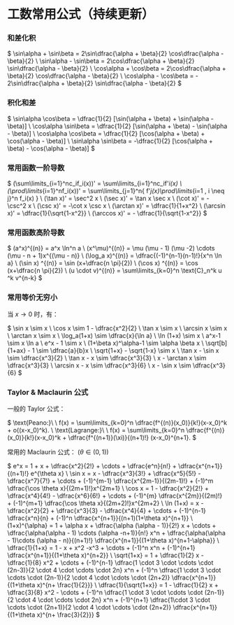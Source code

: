 # 工数常用公式（持续更新）

### 和差化积

$
\sin\alpha + \sin\beta = 2\sin\dfrac{\alpha + \beta}{2} \cos\dfrac{\alpha - \beta}{2}
\\
\sin\alpha - \sin\beta = 2\cos\dfrac{\alpha + \beta}{2} \sin\dfrac{\alpha - \beta}{2}
\\
\cos\alpha + \cos\beta = 2\cos\dfrac{\alpha + \beta}{2} \cos\dfrac{\alpha - \beta}{2}
\\
\cos\alpha - \cos\beta = - 2\sin\dfrac{\alpha + \beta}{2} \sin\dfrac{\alpha - \beta}{2}
$

### 积化和差

$
\sin\alpha \cos\beta = \dfrac{1}{2} [\sin(\alpha + \beta) + \sin(\alpha - \beta)]
\\
\cos\alpha \sin\beta = \dfrac{1}{2} [\sin(\alpha + \beta) - \sin(\alpha - \beta)]
\\
\cos\alpha \cos\beta = \dfrac{1}{2} [\cos(\alpha + \beta) + \cos(\alpha - \beta)]
\\
\sin\alpha \sin\beta = -\dfrac{1}{2} [\cos(\alpha + \beta) - \cos(\alpha - \beta)]
$

### 常用函数一阶导数

$
(\sum\limits_{i=1}^nc_if_i(x))' = \sum\limits_{i=1}^nc_if'_i(x)
\\
(\prod\limits_{i=1}^nf_i(x))' = \sum\limits_{j=1}^n\{ f'_j(x)\prod\limits_{i=1 , i \neq j}^n f_i(x) \}
\\
(\tan x)' = \sec^2 x
\\
(\sec x)' = \tan x \sec x
\\
(\cot x)' = -\csc^2 x
\\
(\csc x)' = -\cot x \csc x
\\
(\arctan x)' = \dfrac{1}{1+x^2}
\\
(\arcsin x)' = \dfrac{1}{\sqrt{1-x^2}}
\\
(\arccos x)' = - \dfrac{1}{\sqrt{1-x^2}}
$

### 常用函数高阶导数

$
(a^x)^{(n)} = a^x \ln^n a
\\
(x^\mu)^{(n)} = \mu (\mu - 1) (\mu -2) \cdots (\mu - n + 1)x^{(\mu - n)} 
\\
(\log_a x)^{(n)} = \dfrac{(-1)^{n-1}(n-1)!}{x^n \ln a}
\\
(\sin x) ^{(n)} = \sin (x+\dfrac{n \pi}{2})
\\
(\cos x) ^{(n)} = \cos (x+\dfrac{n \pi}{2})
\\
(u \cdot v)^{(n)} = \sum\limits_{k=0}^n \text{C}_n^k u ^k v^{n-k}
$

### 常用等价无穷小

当 $x \rightarrow 0$ 时，有：


$
\sin x \sim x
\\
\cos x \sim 1 - \dfrac{x^2}{2} 
\\
\tan x \sim x
\\
\arcsin x \sim x
\\
\arctan x \sim x
\\
\log_a(1+x) \sim \dfrac{x}{\ln a}
\\
\ln (1+x) \sim x
\\
a^x-1 \sim x \ln a
\\
e^x - 1 \sim x
\\
(1+\beta x)^\alpha-1 \sim \alpha \beta x
\\
\sqrt[b]{1+ax} - 1 \sim \dfrac{a}{b}x
\\
\sqrt{1+x} - \sqrt{1-x} \sim x
\\
\tan x - \sin x \sim \dfrac{x^3}{2}
\\
\tan x - x \sim \dfrac{x^3}{3}
\\
x - \arctan x \sim \dfrac{x^3}{3}
\\
\arcsin x - x \sim \dfrac{x^3}{6}
\\
x - \sin x \sim \dfrac{x^3}{6}
$

### Taylor & Maclaurin 公式
一般的 Taylor 公式：

$
\text{Peano:}\ \  f(x) = \sum\limits_{k=0}^n \dfrac{f^{(n)}(x_0)}{k!}(x-x_0)^k + o((x-x_0)^k).
\\
\text{Lagrange:}\ \ f(x) = \sum\limits_{k=0}^n \dfrac{f^{(n)}(x_0)}{k!}(x-x_0)^k + \dfrac{f^{(n+1)}(\xi)}{(n+1)!} (x-x_0)^{n+1}.
$

常用的 Maclaurin 公式： $(\theta \in (0,1))$

$
e^x = 1 + x + \dfrac{x^2}{2!} + \cdots + \dfrac{e^n}{n!} + \dfrac{x^{n+1}}{(n+1)!} e^{\theta x}
\\
\sin x = x - \dfrac{x^3}{3!} + \dfrac{x^5}{5!} - \dfrac{x^7}{7!} + \cdots + (-1)^{m-1} \dfrac{x^{2m-1}}{(2m-1)!} + (-1)^m \dfrac{\cos \theta x}{(2m+1)!}x^{2m+1}
\\
\cos x = 1 - \dfrac{x^2}{2!} + \dfrac{x^4}{4!} - \dfrac{x^6}{6!} + \cdots + (-1)^{m} \dfrac{x^{2m}}{(2m)!} + (-1)^{m+1} \dfrac{\cos \theta x}{(2m+2)!}x^{2m+2}
\\
\ln (1+x) = x - \dfrac{x^2}{2} + \dfrac{x^3}{3} - \dfrac{x^4}{4} + \cdots + (-1)^{n-1} \dfrac{x^n}{n} + (-1)^n \dfrac{x^{n+1}}{(n+1)(1+\theta x)^{n+1}}
\\
(1+x)^{\alpha} = 1 + \alpha x + \dfrac{\alpha (\alpha - 1)}{2!} x + \cdots + \dfrac{\alpha(\alpha - 1) \cdots (\alpha -n+1)}{n!} x^n + \dfrac{\alpha(\alpha - 1)\cdots (\alpha - n)}{(n+1)!} \dfrac{x^{n+1}}{(1+\theta x)^{n+1-\alpha}}
\\
\dfrac{1}{1+x} = 1 - x + x^2 -x^3 + \cdots + (-1)^n x^n + (-1)^{n+1} \dfrac{x^{n+1}}{(1+\theta x)^{n+2}}
\\
\sqrt{1+x} = 1 + \dfrac{1}{2} x - \dfrac{1}{8} x^2 + \cdots + (-1)^{n-1} \dfrac{1 \cdot 3 \cdot \cdots \cdot (2n-3)}{2 \cdot 4 \cdot \cdots \cdot 2n} x^n + (-1)^n \dfrac{1 \cdot 3 \cdot \cdots \cdot (2n-1)}{2 \cdot 4 \cdot \cdots \cdot (2n+2)} \dfrac{x^{n+1}}{(1+\theta x)^{n+ \frac{1}{2}}}
\\
\dfrac{1}{\sqrt{1+x}} = 1 - \dfrac{1}{2} x + \dfrac{3}{8} x^2 - \cdots + (-1)^n \dfrac{1 \cdot 3 \cdot \cdots \cdot (2n-1)}{2 \cdot 4 \cdot \cdots \cdot 2n} x^n + (-1)^{n+1} \dfrac{1\cdot 3 \cdot \cdots \cdot (2n+1)}{2 \cdot 4 \cdot \cdots \cdot (2n+2)} \dfrac{x^{n+1}}{(1+\theta x)^{n+ \frac{3}{2}}}
$